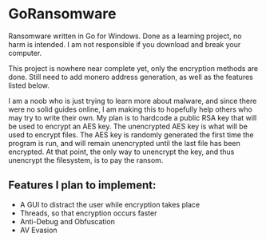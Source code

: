 # GoRansomware
Ransomware written in Go for Windows. Done as a learning project, no harm is intended. I am not responsible if you download and break your computer.

This project is nowhere near complete yet, only the encryption methods are done. Still need to add monero address generation, as well as the features listed below.

I am a noob who is just trying to learn more about malware, and since there were no solid guides online, I am making this to hopefully help others who may try to write their own. My plan is to hardcode a public RSA key that will be used to encrypt an AES key. The unencrypted AES key is what will be used to encrypt files. The AES key is randomly generated the first time the program is run, and will remain unencrypted until the last file has been encrypted. At that point, the only way to unencrypt the key, and thus unencrypt the filesystem, is to pay the ransom.

## Features I plan to implement:
- A GUI to distract the user while encryption takes place
- Threads, so that encryption occurs faster
- Anti-Debug and Obfuscation
- AV Evasion
